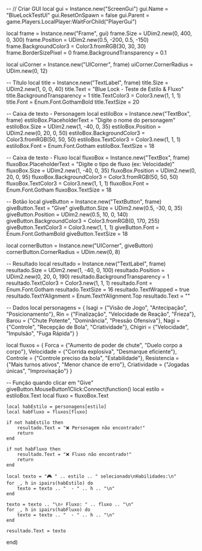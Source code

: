 -- // Criar GUI
local gui = Instance.new("ScreenGui")
gui.Name = "BlueLockTestUI"
gui.ResetOnSpawn = false
gui.Parent = game.Players.LocalPlayer:WaitForChild("PlayerGui")

local frame = Instance.new("Frame", gui)
frame.Size = UDim2.new(0, 400, 0, 300)
frame.Position = UDim2.new(0.5, -200, 0.5, -150)
frame.BackgroundColor3 = Color3.fromRGB(30, 30, 30)
frame.BorderSizePixel = 0
frame.BackgroundTransparency = 0.1

local uiCorner = Instance.new("UICorner", frame)
uiCorner.CornerRadius = UDim.new(0, 12)

-- Título
local title = Instance.new("TextLabel", frame)
title.Size = UDim2.new(1, 0, 0, 40)
title.Text = "Blue Lock - Teste de Estilo & Fluxo"
title.BackgroundTransparency = 1
title.TextColor3 = Color3.new(1, 1, 1)
title.Font = Enum.Font.GothamBold
title.TextSize = 20

-- Caixa de texto - Personagem
local estiloBox = Instance.new("TextBox", frame)
estiloBox.PlaceholderText = "Digite o nome do personagem"
estiloBox.Size = UDim2.new(1, -40, 0, 35)
estiloBox.Position = UDim2.new(0, 20, 0, 50)
estiloBox.BackgroundColor3 = Color3.fromRGB(50, 50, 50)
estiloBox.TextColor3 = Color3.new(1, 1, 1)
estiloBox.Font = Enum.Font.Gotham
estiloBox.TextSize = 18

-- Caixa de texto - Fluxo
local fluxoBox = Instance.new("TextBox", frame)
fluxoBox.PlaceholderText = "Digite o tipo de fluxo (ex: Velocidade)"
fluxoBox.Size = UDim2.new(1, -40, 0, 35)
fluxoBox.Position = UDim2.new(0, 20, 0, 95)
fluxoBox.BackgroundColor3 = Color3.fromRGB(50, 50, 50)
fluxoBox.TextColor3 = Color3.new(1, 1, 1)
fluxoBox.Font = Enum.Font.Gotham
fluxoBox.TextSize = 18

-- Botão
local giveButton = Instance.new("TextButton", frame)
giveButton.Text = "Give"
giveButton.Size = UDim2.new(0.5, -30, 0, 35)
giveButton.Position = UDim2.new(0.5, 10, 0, 140)
giveButton.BackgroundColor3 = Color3.fromRGB(0, 170, 255)
giveButton.TextColor3 = Color3.new(1, 1, 1)
giveButton.Font = Enum.Font.GothamBold
giveButton.TextSize = 18

local cornerButton = Instance.new("UICorner", giveButton)
cornerButton.CornerRadius = UDim.new(0, 8)

-- Resultado
local resultado = Instance.new("TextLabel", frame)
resultado.Size = UDim2.new(1, -40, 0, 100)
resultado.Position = UDim2.new(0, 20, 0, 190)
resultado.BackgroundTransparency = 1
resultado.TextColor3 = Color3.new(1, 1, 1)
resultado.Font = Enum.Font.Gotham
resultado.TextSize = 16
resultado.TextWrapped = true
resultado.TextYAlignment = Enum.TextYAlignment.Top
resultado.Text = ""

-- Dados
local personagens = {
    Isagi = {"Visão de Jogo", "Antecipação", "Posicionamento"},
    Rin = {"Finalização", "Velocidade de Reação", "Frieza"},
    Barou = {"Chute Potente", "Dominância", "Pressão Ofensiva"},
    Nagi = {"Controle", "Recepção de Bola", "Criatividade"},
    Chigiri = {"Velocidade", "Impulsão", "Fuga Rápida"}
}

local fluxos = {
    Forca = {"Aumento de poder de chute", "Duelo corpo a corpo"},
    Velocidade = {"Corrida explosiva", "Desmarque eficiente"},
    Controle = {"Controle preciso da bola", "Estabilidade"},
    Resistencia = {"Mais turnos ativos", "Menor chance de erro"},
    Criatividade = {"Jogadas únicas", "Improvisação"}
}

-- Função quando clicar em "Give"
giveButton.MouseButton1Click:Connect(function()
    local estilo = estiloBox.Text
    local fluxo = fluxoBox.Text

    local habEstilo = personagens[estilo]
    local habFluxo = fluxos[fluxo]

    if not habEstilo then
        resultado.Text = "❌ Personagem não encontrado!"
        return
    end

    if not habFluxo then
        resultado.Text = "❌ Fluxo não encontrado!"
        return
    end

    local texto = "🎮 " .. estilo .. " selecionado\nHabilidades:\n"
    for _, h in ipairs(habEstilo) do
        texto = texto .. "  - " .. h .. "\n"
    end

    texto = texto .. "\n⚡ Fluxo: " .. fluxo .. "\n"
    for _, h in ipairs(habFluxo) do
        texto = texto .. "  - " .. h .. "\n"
    end

    resultado.Text = texto
end)
